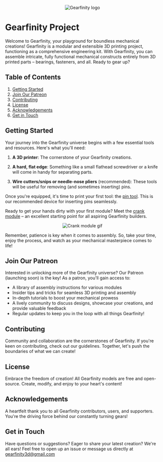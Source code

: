 <p align="center">
  <img src="https://github.com/gearfinity/gearfinity/assets/139299901/ef71524d-b3eb-48cb-994c-3ec41cec557e" alt="Gearfinity logo"/>
</p>

# Gearfinity Project

Welcome to Gearfinity, your playground for boundless mechanical creations! Gearfinity is a modular and extensible 3D printing project, functioning as a comprehensive engineering kit. With Gearfinity, you can assemble intricate, fully functional mechanical constructs entirely from 3D printed parts – bearings, fasteners, and all. Ready to gear up?

## Table of Contents

1. [Getting Started](#getting-started)
2. [Join Our Patreon](#join-our-patreon)
3. [Contributing](#contributing)
4. [License](#license)
5. [Acknowledgements](#acknowledgements)
6. [Get in Touch](#get-in-touch)

## Getting Started

Your journey into the Gearfinity universe begins with a few essential tools and resources. Here's what you'll need:

1. **A 3D printer**: The cornerstone of your Gearfinity creations.

2. **A hard, flat edge**: Something like a small flathead screwdriver or a knife will come in handy for separating parts.

3. **Wire cutters/snips or needle-nose pliers** (recommended): These tools will be useful for removing (and sometimes inserting) pins.

Once you're equipped, it's time to print your first tool: the [pin tool](https://github.com/gearfinity/gearfinity/blob/main/tools/pin_tool.STL). This is our recommended device for inserting pins seamlessly.

Ready to get your hands dirty with your first module? Meet the [crank module](LINK_TO_CRANK_MODULE) – an excellent starting point for all aspiring Gearfinity builders.

<p align="center">
  <img src="https://github.com/gearfinity/gearfinity/assets/139299901/78d22eb4-a354-4f2e-80f3-b568463db80d" alt="Crank module gif"/>
</p>

Remember, patience is key when it comes to assembly. So, take your time, enjoy the process, and watch as your mechanical masterpiece comes to life!


## Join Our Patreon

Interested in unlocking more of the Gearfinity universe? Our Patreon (launching soon) is the key! As a patron, you'll gain access to:

- A library of assembly instructions for various modules
- Insider tips and tricks for seamless 3D printing and assembly
- In-depth tutorials to boost your mechanical prowess
- A lively community to discuss designs, showcase your creations, and provide valuable feedback
- Regular updates to keep you in the loop with all things Gearfinity!

## Contributing

Community and collaboration are the cornerstones of Gearfinity. If you're keen on contributing, check out our guidelines. Together, let's push the boundaries of what we can create!

## License

Embrace the freedom of creation! All Gearfinity models are free and open-source. Create, modify, and enjoy to your heart's content!

## Acknowledgements

A heartfelt thank you to all Gearfinity contributors, users, and supporters. You're the driving force behind our constantly turning gears!

## Get in Touch

Have questions or suggestions? Eager to share your latest creation? We're all ears! Feel free to open up an issue or message us directly at gearfinity3d@gmail.com
